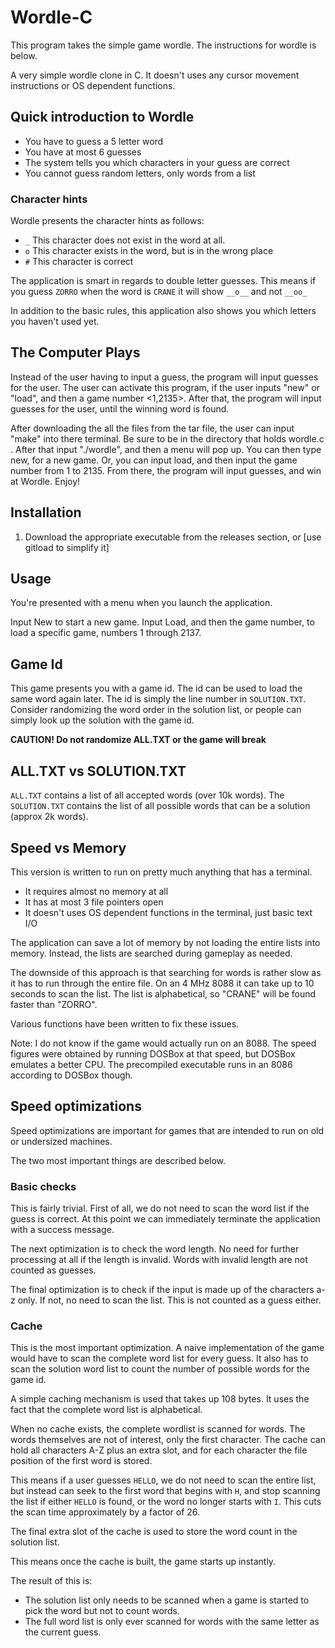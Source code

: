 # Wordle-C

This program takes the simple game wordle. The instructions for wordle is below. 

A very simple wordle clone in C.
It doesn't uses any cursor movement instructions or OS dependent functions.



## Quick introduction to Wordle

- You have to guess a 5 letter word
- You have at most 6 guesses
- The system tells you which characters in your guess are correct
- You cannot guess random letters, only words from a list

### Character hints

Wordle presents the character hints as follows:

- `_` This character does not exist in the word at all.
- `o` This character exists in the word, but is in the wrong place
- `#` This character is correct

The application is smart in regards to double letter guesses.
This means if you guess `ZORRO` when the word is `CRANE` it will show `__o__` and not `__oo_`

In addition to the basic rules,
this application also shows you which letters you haven't used yet.

## The Computer Plays
Instead of the user having to input a guess, the program will input guesses for the user. The user can activate this program, if the user inputs "new" or "load", and then a game number <1,2135>. After that, the program will input guesses for the user, until the winning word is found.  

After downloading the all the files from the tar file, the user can input "make" into there terminal. Be sure to be in the directory that holds wordle.c . After that input "./wordle", and then a menu will pop up. You can then type new, for a new game. Or, you can input load, and then input the game number from 1 to 2135. From there, the program will input guesses, and win at Wordle. Enjoy!


## Installation

1. Download the appropriate executable from the releases section, or [use gitload to simplify it]


## Usage

You're presented with a menu when you launch the application.

Input New to start a new game.
Input Load, and then the game number, to load a specific game, numbers 1 through 2137. 

## Game Id

This game presents you with a game id. The id can be used to load the same word again later.
The id is simply the line number in `SOLUTION.TXT`.
Consider randomizing the word order in the solution list,
or people can simply look up the solution with the game id.

**CAUTION! Do not randomize ALL.TXT or the game will break**

## ALL.TXT vs SOLUTION.TXT

`ALL.TXT` contains a list of all accepted words (over 10k words).
The `SOLUTION.TXT` contains the list of all possible words that can be a solution (approx 2k words).

## Speed vs Memory

This version is written to run on pretty much anything that has a terminal.

- It requires almost no memory at all
- It has at most 3 file pointers open
- It doesn't uses OS dependent functions in the terminal, just basic text I/O

The application can save a lot of memory by not loading the entire lists into memory.
Instead, the lists are searched during gameplay as needed.

The downside of this approach is that searching for words is rather slow as it has to run through the entire file.
On an 4 MHz 8088 it can take up to 10 seconds to scan the list.
The list is alphabetical, so "CRANE" will be found faster than "ZORRO".

Various functions have been written to fix these issues.

Note: I do not know if the game would actually run on an 8088.
The speed figures were obtained by running DOSBox at that speed, but DOSBox emulates a better CPU.
The precompiled executable runs in an 8086 according to DOSBox though.

## Speed optimizations

Speed optimizations are important for games that are intended to run on old or undersized machines.

The two most important things are described below.

### Basic checks

This is fairly trivial.
First of all, we do not need to scan the word list if the guess is correct.
At this point we can immediately terminate the application with a success message.

The next optimization is to check the word length.
No need for further processing at all if the length is invalid.
Words with invalid length are not counted as guesses.

The final optimization is to check if the input is made up of the characters a-z only.
If not, no need to scan the list. This is not counted as a guess either.

### Cache

This is the most important optimization.
A naive implementation of the game would have to scan the complete word list for every guess.
It also has to scan the solution word list to count the number of possible words for the game id.

A simple caching mechanism is used that takes up 108 bytes.
It uses the fact that the complete word list is alphabetical.

When no cache exists, the complete wordlist is scanned for words.
The words themselves are not of interest, only the first character.
The cache can hold all characters A-Z plus an extra slot,
and for each character the file position of the first word is stored.

This means if a user guesses `HELLO`, we do not need to scan the entire list,
but instead can seek to the first word that begins with `H`,
and stop scanning the list if either `HELLO` is found, or the word no longer starts with `I`.
This cuts the scan time approximately by a factor of 26.

The final extra slot of the cache is used to store the word count in the solution list.

This means once the cache is built, the game starts up instantly.

The result of this is:

- The solution list only needs to be scanned when a game is started to pick the word but not to count words.
- The full word list is only ever scanned for words with the same letter as the current guess.


